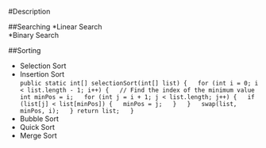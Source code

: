 #Description

##Searching 
  *Linear Search  
  *Binary Search   
  

##Sorting 
  * Selection Sort  
  * Insertion Sort  
    `public static int[] selectionSort(int[] list) {  
        for (int i = 0; i < list.length - 1; i++) {  
            // Find the index of the minimum value  
            int minPos = i;  
            for (int j = i + 1; j < list.length; j++) {  
                if (list[j] < list[minPos]) {  
                    minPos = j;  
                }  
            }  
            swap(list, minPos, i);  
        }
        return list;  
    }`  
  * Bubble Sort
  * Quick Sort
  * Merge Sort
  
